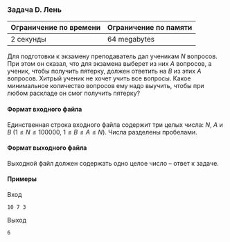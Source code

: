 ### Задача D. Лень

| Ограничение по времени | Ограничение по памяти |
| :--------------------- | :-------------------- |
| 2 секунды              | 64 megabytes          |

Для подготовки к экзамену преподаватель дал ученикам $N$ вопросов. При этом он сказал, что для экзамена выберет из них $A$ вопросов, а ученик, чтобы получить пятерку, должен ответить на $B$ из этих $A$ вопросов. Хитрый ученик не хочет учить все вопросы. Какое минимальное количество вопросов ему надо выучить, чтобы при любом раскладе он смог получить пятерку?

#### Формат входного файла

Единственная строка входного файла содержит три целых числа: $N$, $A$ и $B$ ($1 \le N \le 100000$, $1 \le B \le A \le N$). Числа разделены пробелами.

#### Формат выходного файла

Выходной файл должен содержать одно целое число – ответ к задаче.

#### Примеры

Вход

```
10 7 3
```

Выход

```
6
```

